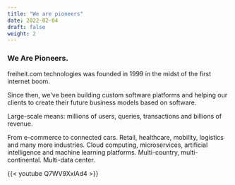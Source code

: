 ```yaml
---
title: "We are pioneers"
date: 2022-02-04
draft: false
weight: 2
---
```


### We Are Pioneers.
freiheit.com technologies was founded in 1999 in the midst of the first internet boom.

Since then, we've been building custom software platforms and helping our clients to create their future business models based on software.

Large-scale means: millions of users, queries, transactions and billions of revenue.

From e-commerce to connected cars. Retail, healthcare, mobility, logistics and many more industries. Cloud computing, microservices, artificial intelligence and machine learning platforms. Multi-country, multi-continental. Multi-data center.

<div class="pt-4 pb-4 md:pt-8 md:pb-8 md:pr-48 lg:pr-72 xl:pr-80 xxl:pr-96">
    <div class="fdc-scroll fdc-scroll--slide-left">
      {{< youtube Q7WV9XxlAd4 >}}
    </div>
</div>